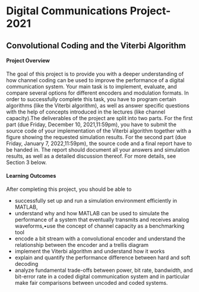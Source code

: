 # Digital Communications Project-2021

## Convolutional Coding and the Viterbi Algorithm

#### Project Overview

The goal of this project is to provide you with a deeper understanding of how channel coding can be used to improve the performance of a digital communication system. Your main task is to implement, evaluate, and compare several options for different encoders and modulation formats. In order to successfully complete this task, you have to program certain algorithms (like the Viterbi algorithm), as well as answer specific questions with the help of concepts introduced in the lectures (like channel capacity).The deliverables of the project are split into two parts. For the first part (due Friday, December 10, 2021,11:59pm), you have to submit the source code of your implementation of the Viterbi algorithm together with a figure showing the requested simulation results. For the second part (due Friday, January 7, 2022,11:59pm), the source code and a final report have to be handed in. The report should document all your answers and simulation results, as well as a detailed discussion thereof. For more details, see Section 3 below.

#### Learning Outcomes 

After completing this project, you should be able to

- successfully set up and run a simulation environment efficiently in MATLAB,
- understand why and how MATLAB can be used to simulate the performance of a system that eventually transmits and receives analog waveforms,•use the concept of channel capacity as a benchmarking tool 
- encode a bit stream with a convolutional encoder and understand the relationship between the encoder and a trellis diagram
- implement the Viterbi algorithm and understand how it works
- explain and quantify the performance difference between hard and soft decoding
- analyze fundamental trade-offs between power, bit rate, bandwidth, and bit-error rate in a coded digital communication system and in particular make fair comparisons between uncoded and coded systems.